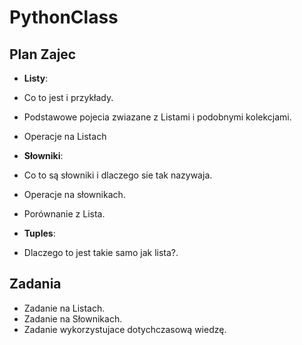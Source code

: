 # PythonClass

## Plan Zajec

* **Listy**:
* Co to jest i przykłady.
* Podstawowe pojecia zwiazane z Listami i podobnymi kolekcjami.
* Operacje na Listach

* **Słowniki**:
* Co to są słowniki i dlaczego sie tak nazywaja.
* Operacje na słownikach.
* Porównanie z Lista.

* **Tuples**:
* Dlaczego to jest takie samo jak lista?.

## Zadania

* Zadanie na Listach.
* Zadanie na Słownikach.
* Zadanie wykorzystujace dotychczasową wiedzę.